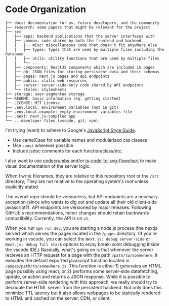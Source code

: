 # Code Organization

```
├── docs: documentation for us, future developers, and the community
├── research: some papers that might be relevant for the project
├── src
│   ├── apps: backend applications that the server interfaces with
│   ├── common: code shared by both the frontend and backend
│   |   ├── misc: miscellaneous code that doesn't fit anywhere else
│   |   ├── types: types that are used by multiple files including the database
│   |   ├── utils: utility functions that are used by multiple files
│   |   └── ...
│   ├── components: ReactJS components which are included in pages
│   ├── db: JSON files for storing persistent data and their schemas
│   ├── pages: next.js pages and api endpoints
│   ├── public: static web resources
│   ├── server: server-side-only code shared by API endpoints
│   └── styles: stylesheets
├── storage: user-segmented storage
├── README: basic information (eg. getting started)
├── LICENSE: MIT License
├── .env.local: environment variables (not in git)
├── .env.local.example: empty environment variables file
├── .next: next.js-compiled app
└── ...developer files (vscode, git, npm)
```

I'm trying (want) to adhere to Google's [JavaScript Style Guide](https://google.github.io/styleguide/jsguide.html).

- Use camelCase for variable names and modularized css classes
- Use `const` wherever possible
- Include jsdoc comments for each function/class/etc.

I also want to use [codecrumbs](https://codecrumbs.io/) and/or [js-code-to-svg-flowchart](https://bogdan-lyashenko.github.io/js-code-to-svg-flowchart/docs/live-editor) to make visual documentation of the server logic.

When I write filenames, they are relative to this repository root or the `/src` directory; They are not relative to the operating system's root unless explicitly stated.

The overall repo should be versionless, but API endpoints are a necesary exception (since who wants to dig out and update all their old client-side javascript?). API endpoints are versioned by major releases. Following GitHUb's recommendations, minor changes should retain backwards compatibility. Currently, the API is on `v1`.

When you run `npm run dev`, you are starting a node.js process (the nextjs server) which serves the pages located in the `/pages` directory. (If you're working in vscode, you can select the `Next.js: debug server-side` or `Next.js: debug full stack` options to enjoy break-point debugging inside the vscode IDE.) Basically, what's going on is that whenever the server recieves an HTTP request for a page with the path `/path/to/somewhere`, it executes the default exported javascript function located in `/pages/path/to/somewhere.js`. This function is either 1) generates an HTML page possibly using react, or 2) performs some server-side datafetching, update, or action and returns a JSON response. While it is possible to perform server-side rendering with this approach, we really should try to decouple the HTML server from the persistent backend. Not only does this minimize TTL latency but it also allows webpages to be statically rendered to HTML and cached on the server, CDN, or client.
